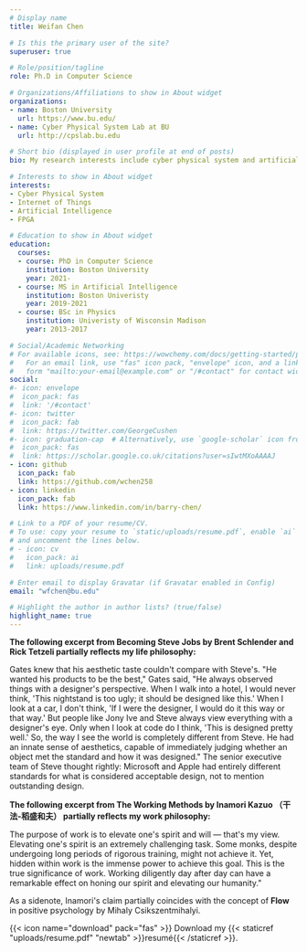 ```yaml
---
# Display name
title: Weifan Chen 

# Is this the primary user of the site?
superuser: true

# Role/position/tagline
role: Ph.D in Computer Science

# Organizations/Affiliations to show in About widget
organizations:
- name: Boston University
  url: https://www.bu.edu/
- name: Cyber Physical System Lab at BU
  url: http://cpslab.bu.edu

# Short bio (displayed in user profile at end of posts)
bio: My research interests include cyber physical system and artificial intelligence.

# Interests to show in About widget
interests:
- Cyber Physical System
- Internet of Things
- Artificial Intelligence
- FPGA

# Education to show in About widget
education:
  courses:
  - course: PhD in Computer Science
    institution: Boston University
    year: 2021-
  - course: MS in Artificial Intelligence
    institution: Boston Univeristy
    year: 2019-2021
  - course: BSc in Physics
    institution: Univeristy of Wisconsin Madison
    year: 2013-2017

# Social/Academic Networking
# For available icons, see: https://wowchemy.com/docs/getting-started/page-builder/#icons
#   For an email link, use "fas" icon pack, "envelope" icon, and a link in the
#   form "mailto:your-email@example.com" or "/#contact" for contact widget.
social:
#- icon: envelope
#  icon_pack: fas
#  link: '/#contact'
#- icon: twitter
#  icon_pack: fab
#  link: https://twitter.com/GeorgeCushen
#- icon: graduation-cap  # Alternatively, use `google-scholar` icon from `ai` icon pack
#  icon_pack: fas
#  link: https://scholar.google.co.uk/citations?user=sIwtMXoAAAAJ
- icon: github
  icon_pack: fab
  link: https://github.com/wchen258 
- icon: linkedin
  icon_pack: fab
  link: https://www.linkedin.com/in/barry-chen/ 

# Link to a PDF of your resume/CV.
# To use: copy your resume to `static/uploads/resume.pdf`, enable `ai` icons in `params.toml`, 
# and uncomment the lines below.
# - icon: cv
#   icon_pack: ai
#   link: uploads/resume.pdf

# Enter email to display Gravatar (if Gravatar enabled in Config)
email: "wfchen@bu.edu"

# Highlight the author in author lists? (true/false)
highlight_name: true
---
```


<!-- I am a Ph.D student at Boston University Computer Science Department Cyber Physical Lab, focusing on heterogeneis heterogeneous System-on-Chip development, and tackling on multi-core real-time scheduling problems. My daily research equips me with confidence to interact with both software and hardware (even design my own hardware!). I also take interests in artificial intelligence, which enables me to implement machine learning algorithm to solve practical problems. I affiliate with Bio-imaging Informatic Lab at Boston Univeristy Medical School, where my machine learning code could really put into use.  -->

**The following excerpt from Becoming Steve Jobs by Brent Schlender and Rick Tetzeli partially reflects my life philosophy:**

Gates knew that his aesthetic taste couldn't compare with Steve's. "He wanted his products to be the best," Gates said, "He always observed things with a designer's perspective. When I walk into a hotel, I would never think, 'This nightstand is too ugly; it should be designed like this.' When I look at a car, I don't think, 'If I were the designer, I would do it this way or that way.' But people like Jony Ive and Steve always view everything with a designer's eye. Only when I look at code do I think, 'This is designed pretty well.' So, the way I see the world is completely different from Steve. He had an innate sense of aesthetics, capable of immediately judging whether an object met the standard and how it was designed." The senior executive team of Steve thought rightly: Microsoft and Apple had entirely different standards for what is considered acceptable design, not to mention outstanding design.

**The following excerpt from The Working Methods by Inamori Kazuo （干法-稻盛和夫） partially reflects my work philosophy:**

The purpose of work is to elevate one's spirit and will — that's my view. Elevating one's spirit is an extremely challenging task. Some monks, despite undergoing long periods of rigorous training, might not achieve it. Yet, hidden within work is the immense power to achieve this goal. This is the true significance of work. Working diligently day after day can have a remarkable effect on honing our spirit and elevating our humanity."

As a sidenote, Inamori's claim partially coincides with the concept of **Flow** in positive psychology by Mihaly Csikszentmihalyi.

{{< icon name="download" pack="fas" >}} Download my {{< staticref "uploads/resume.pdf" "newtab" >}}resumé{{< /staticref >}}.
